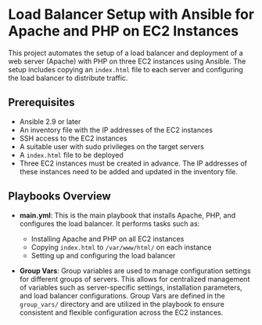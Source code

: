 # Load Balancer Setup with Ansible for Apache and PHP on EC2 Instances

This project automates the setup of a load balancer and deployment of a web server (Apache) with PHP on three EC2 instances using Ansible. The setup includes copying an `index.html` file to each server and configuring the load balancer to distribute traffic.


## Prerequisites

- Ansible 2.9 or later
- An inventory file with the IP addresses of the EC2 instances
- SSH access to the EC2 instances
- A suitable user with sudo privileges on the target servers
- A `index.html` file to be deployed
- Three EC2 instances must be created in advance. The IP addresses of these instances need to be added and updated in the inventory file.


## Playbooks Overview

- **main.yml**: This is the main playbook that installs Apache, PHP, and configures the load balancer. It performs tasks such as:
  - Installing Apache and PHP on all EC2 instances
  - Copying `index.html` to `/var/www/html/` on each instance
  - Setting up and configuring the load balancer

- **Group Vars**: Group variables are used to manage configuration settings for different groups of servers. This allows for centralized management of variables such as server-specific settings, installation parameters, and load balancer configurations. Group Vars are defined in the `group_vars/` directory and are utilized in the playbook to ensure consistent and flexible configuration across the EC2 instances.